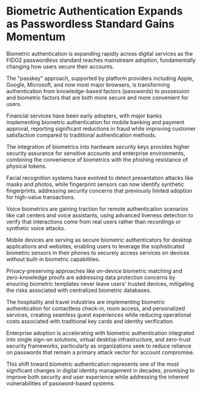 # Biometric Authentication Expands as Passwordless Standard Gains Momentum

Biometric authentication is expanding rapidly across digital services as the FIDO2 passwordless standard reaches mainstream adoption, fundamentally changing how users secure their accounts.

The "passkey" approach, supported by platform providers including Apple, Google, Microsoft, and now most major browsers, is transforming authentication from knowledge-based factors (passwords) to possession and biometric factors that are both more secure and more convenient for users.

Financial services have been early adopters, with major banks implementing biometric authentication for mobile banking and payment approval, reporting significant reductions in fraud while improving customer satisfaction compared to traditional authentication methods.

The integration of biometrics into hardware security keys provides higher security assurance for sensitive accounts and enterprise environments, combining the convenience of biometrics with the phishing resistance of physical tokens.

Facial recognition systems have evolved to detect presentation attacks like masks and photos, while fingerprint sensors can now identify synthetic fingerprints, addressing security concerns that previously limited adoption for high-value transactions.

Voice biometrics are gaining traction for remote authentication scenarios like call centers and voice assistants, using advanced liveness detection to verify that interactions come from real users rather than recordings or synthetic voice attacks.

Mobile devices are serving as secure biometric authenticators for desktop applications and websites, enabling users to leverage the sophisticated biometric sensors in their phones to securely access services on devices without built-in biometric capabilities.

Privacy-preserving approaches like on-device biometric matching and zero-knowledge proofs are addressing data protection concerns by ensuring biometric templates never leave users' trusted devices, mitigating the risks associated with centralized biometric databases.

The hospitality and travel industries are implementing biometric authentication for contactless check-in, room access, and personalized services, creating seamless guest experiences while reducing operational costs associated with traditional key cards and identity verification.

Enterprise adoption is accelerating with biometric authentication integrated into single sign-on solutions, virtual desktop infrastructure, and zero-trust security frameworks, particularly as organizations seek to reduce reliance on passwords that remain a primary attack vector for account compromise.

This shift toward biometric authentication represents one of the most significant changes in digital identity management in decades, promising to improve both security and user experience while addressing the inherent vulnerabilities of password-based systems.